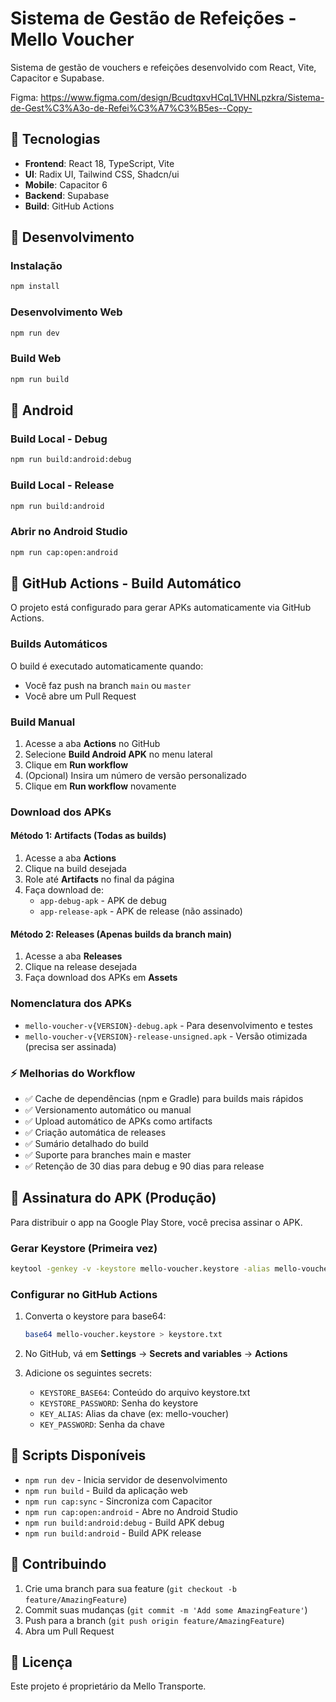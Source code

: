 # Sistema de Gestão de Refeições - Mello Voucher

Sistema de gestão de vouchers e refeições desenvolvido com React, Vite, Capacitor e Supabase.

Figma: https://www.figma.com/design/BcudtqxvHCqL1VHNLpzkra/Sistema-de-Gest%C3%A3o-de-Refei%C3%A7%C3%B5es--Copy-

## 🚀 Tecnologias

- **Frontend**: React 18, TypeScript, Vite
- **UI**: Radix UI, Tailwind CSS, Shadcn/ui
- **Mobile**: Capacitor 6
- **Backend**: Supabase
- **Build**: GitHub Actions

## 📱 Desenvolvimento

### Instalação

```bash
npm install
```

### Desenvolvimento Web

```bash
npm run dev
```

### Build Web

```bash
npm run build
```

## 📱 Android

### Build Local - Debug

```bash
npm run build:android:debug
```

### Build Local - Release

```bash
npm run build:android
```

### Abrir no Android Studio

```bash
npm run cap:open:android
```

## 🤖 GitHub Actions - Build Automático

O projeto está configurado para gerar APKs automaticamente via GitHub Actions.

### Builds Automáticos

O build é executado automaticamente quando:
- Você faz push na branch `main` ou `master`
- Você abre um Pull Request

### Build Manual

1. Acesse a aba **Actions** no GitHub
2. Selecione **Build Android APK** no menu lateral
3. Clique em **Run workflow**
4. (Opcional) Insira um número de versão personalizado
5. Clique em **Run workflow** novamente

### Download dos APKs

#### Método 1: Artifacts (Todas as builds)
1. Acesse a aba **Actions**
2. Clique na build desejada
3. Role até **Artifacts** no final da página
4. Faça download de:
   - `app-debug-apk` - APK de debug
   - `app-release-apk` - APK de release (não assinado)

#### Método 2: Releases (Apenas builds da branch main)
1. Acesse a aba **Releases**
2. Clique na release desejada
3. Faça download dos APKs em **Assets**

### Nomenclatura dos APKs

- `mello-voucher-v{VERSION}-debug.apk` - Para desenvolvimento e testes
- `mello-voucher-v{VERSION}-release-unsigned.apk` - Versão otimizada (precisa ser assinada)

### ⚡ Melhorias do Workflow

- ✅ Cache de dependências (npm e Gradle) para builds mais rápidos
- ✅ Versionamento automático ou manual
- ✅ Upload automático de APKs como artifacts
- ✅ Criação automática de releases
- ✅ Sumário detalhado do build
- ✅ Suporte para branches main e master
- ✅ Retenção de 30 dias para debug e 90 dias para release

## 🔐 Assinatura do APK (Produção)

Para distribuir o app na Google Play Store, você precisa assinar o APK.

### Gerar Keystore (Primeira vez)

```bash
keytool -genkey -v -keystore mello-voucher.keystore -alias mello-voucher -keyalg RSA -keysize 2048 -validity 10000
```

### Configurar no GitHub Actions

1. Converta o keystore para base64:
   ```bash
   base64 mello-voucher.keystore > keystore.txt
   ```

2. No GitHub, vá em **Settings** → **Secrets and variables** → **Actions**

3. Adicione os seguintes secrets:
   - `KEYSTORE_BASE64`: Conteúdo do arquivo keystore.txt
   - `KEYSTORE_PASSWORD`: Senha do keystore
   - `KEY_ALIAS`: Alias da chave (ex: mello-voucher)
   - `KEY_PASSWORD`: Senha da chave

## 📝 Scripts Disponíveis

- `npm run dev` - Inicia servidor de desenvolvimento
- `npm run build` - Build da aplicação web
- `npm run cap:sync` - Sincroniza com Capacitor
- `npm run cap:open:android` - Abre no Android Studio
- `npm run build:android:debug` - Build APK debug
- `npm run build:android` - Build APK release

## 🤝 Contribuindo

1. Crie uma branch para sua feature (`git checkout -b feature/AmazingFeature`)
2. Commit suas mudanças (`git commit -m 'Add some AmazingFeature'`)
3. Push para a branch (`git push origin feature/AmazingFeature`)
4. Abra um Pull Request

## 📄 Licença

Este projeto é proprietário da Mello Transporte.